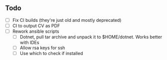 ## Todo

- [ ] Fix CI builds (they're just old and mostly deprecated)
- [ ] CI to output CV as PDF
- [ ] Rework ansible scripts
    - [ ] Dotnet, pull tar archive and unpack it to $HOME/dotnet. Works better with IDEs
    - [ ] Allow rsa keys for ssh
    - [ ] Use which to check if installed
